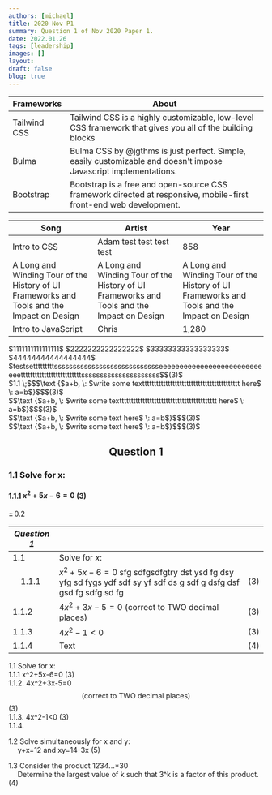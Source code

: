 ```yaml
---
authors: [michael]
title: 2020 Nov P1
summary: Question 1 of Nov 2020 Paper 1.
date: 2022.01.26
tags: [leadership]
images: []
layout:
draft: false
blog: true
---
```


<div class="bg-green-200">
    <table class="table-fixed border-separate border border-green-900">
    <thead>
        <tr>
        <th class="border border-green-600 w-1/2">Frameworks</th>
        <th class="border border-green-600 w-1/2">About</th>
        </tr>
    </thead>
    <tbody>
        <tr>
        <td class="border border-green-600">Tailwind CSS</td>
        <td class="border border-green-600">
            Tailwind CSS is a highly customizable,
            low-level CSS framework that gives you all
            of the building blocks
        </td>
        </tr>
        <tr>
        <td class="border border-green-600">Bulma</td>
        <td class="border border-green-600">
            Bulma CSS by @jgthms is just perfect.
            Simple, easily customizable and doesn't
            impose Javascript implementations.
        </td>
        </tr>
        <tr>
        <td class="border border-green-600">Bootstrap</td>
        <td class="border border-green-600">
            Bootstrap is a free and open-source CSS
            framework directed at responsive, mobile-first
            front-end web development.
        </td>
        </tr>
    </tbody>
    </table>
</div>

<div class="p-8 overflow-auto relative">
<table class="table-fixed border-x border-b">
  <thead>
      <tr>
        <th class="font-bold p-2 border-b border-l border-indigo-700 text-left bg-indigo-700 text-white w-1/4">Song</th>
        <th class="font-bold p-2 border-b border-l text-left border-indigo-700 bg-indigo-700 text-white w-1/4">Artist</th>
        <th class="font-bold py-2 px-4 border-b border-l text-left border-indigo-700 bg-indigo-700 text-white">Year</th>
      </tr>
    </thead>
  <tbody>
    <tr>
      <td class="px-4 py-2">Intro to CSS</td>
      <td class="px-4 py-2">Adam test test test test</td>
      <td class="px-4 py-2">858</td>
    </tr>
    <tr>
      <td class="border px-4 py-2">A Long and Winding Tour of the History of UI Frameworks and Tools and the Impact on Design</td>
      <td class="border px-4 py-2">A Long and Winding Tour of the History of UI Frameworks and Tools and the Impact on Design</td>
      <td class="border px-4 py-2">A Long and Winding Tour of the History of UI Frameworks and Tools and the Impact on Design</td>
    </tr>
    <tr>
      <td class="border px-4 py-2">Intro to JavaScript</td>
      <td class="border px-4 py-2">Chris</td>
      <td class="border px-4 py-2">1,280</td>
    </tr>
  </tbody>
</table>
</div>

<div>$1111111111111111$
$2222222222222222$
$33333333333333333$
$44444444444444444$</div>
<div>$testsetttttttttsssssssssssssssssssssssssssseeeeeeeeeeeeeeeeeeeeeeeeeeeettttttttttttttttttttttttttsssssssssssssssssssss$<span style={{float:'right'}}>$(3)$</span></div>  
<div><span style={{float:'left'}}>$1.1 \;$</span>$$\text {$a+b, \: $write some textttttttttttttttttttttttttttttttttttttttttt here$ \: a=b$}$$<span style={{float:'right'}}>$(3)$</span></div>  
<div>$$\text {$a+b, \: $write some textttttttttttttttttttttttttttttttttttttttttt here$ \: a=b$}$$<span style={{float:'right'}}>$(3)$</span></div>  
<div>$$\text {$a+b, \: $write some text here$ \: a=b$}$$<span style={{float:'right'}}>$(3)$</span></div>  
<div>$$\text {$a+b, \: $write some text here$ \: a=b$}$$<span style={{float:'right'}}>$(3)$</span></div>

## $$\text{Question 1}$$

### 1.1 Solve for x:

#### 1.1.1 $x^2+5x-6=0$ (3)

$\pm \, 0.2$

| _Question 1_ |                                                                                                                 |     |
| ------------ | :-------------------------------------------------------------------------------------------------------------- | --: |
| 1.1          | Solve for $x$:                                                                                                  |     |
| &emsp;1.1.1  | $x^2+5x-6=0$ sfg sdfgsdfgtry dst ysd fg dsy yfg sd fygs ydf sdf sy yf sdf ds g sdf g dsfg dsf gsd fg sdfg sd fg | (3) |
| 1.1.2        | $4x^2+3x-5=0$ (correct to TWO decimal places)                                                                   | (3) |
| 1.1.3        | $4x^2-1<0$                                                                                                      | (3) |
| 1.1.4        | Text                                                                                                            | (4) |

1.1 Solve for x:  
 1.1.1 x^2+5x-6=0 (3)  
 1.1.2. 4x^2+3x-5=0 $$\text{(correct to TWO decimal places)}$$ (3)  
 1.1.3. 4x^2-1\<0 (3)  
 1.1.4.

1.2 Solve simultaneously for x and y:  
&emsp; y+x=12 and xy=14-3x (5)

1.3 Consider the product 1*2*3*4*...\*30  
&emsp; Determine the largest value of k such that 3^k is a factor of this product. (4)
